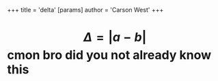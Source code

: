 +++
 title = 'delta'
[params]
	author = 'Carson West'
+++
#  $$  Δ = |a-b| $$  cmon bro did you not already know this